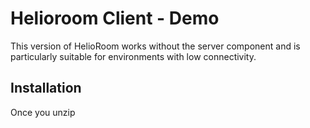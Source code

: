 # Helioroom Client - Demo

This version of HelioRoom works without the server component and is particularly suitable for environments with low connectivity.

## Installation
Once you unzip